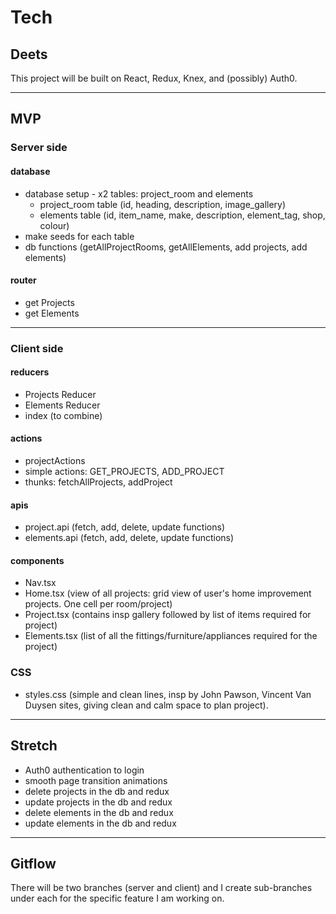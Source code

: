 # Tech

## Deets

This project will be built on React, Redux, Knex, and (possibly) Auth0.

---
## MVP

### Server side

#### database
- database setup - x2 tables: project_room and elements
    - project_room table (id, heading, description, image_gallery)
    - elements table (id, item_name, make, description, element_tag, shop, colour)
- make seeds for each table
- db functions (getAllProjectRooms, getAllElements, add projects, add elements)

#### router
- get Projects
- get Elements

----
### Client side

#### reducers
- Projects Reducer
- Elements Reducer
- index (to combine)

#### actions
- projectActions 
- simple actions: GET_PROJECTS, ADD_PROJECT
- thunks: fetchAllProjects, addProject

#### apis
- project.api (fetch, add, delete, update functions)
- elements.api (fetch, add, delete, update functions)

#### components
- Nav.tsx 
- Home.tsx (view of all projects: grid view of user's home improvement projects. One cell per room/project)
- Project.tsx (contains insp gallery followed by list of items required for project)
- Elements.tsx (list of all the fittings/furniture/appliances required for the project)

### CSS
- styles.css (simple and clean lines, insp by John Pawson, Vincent Van Duysen sites, giving clean and calm space to plan project).

---
## Stretch

- Auth0 authentication to login
- smooth page transition animations
- delete projects in the db and redux
- update projects in the db and redux
- delete elements in the db and redux
- update elements in the db and redux

---
## Gitflow
There will be two branches (server and client) and I create sub-branches under each for the specific feature I am working on.